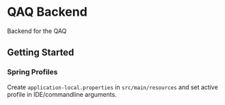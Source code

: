 # QAQ Backend
Backend for the QAQ

## Getting Started

### Spring Profiles

Create `application-local.properties` in `src/main/resources` and set active profile in IDE/commandline arguments.

